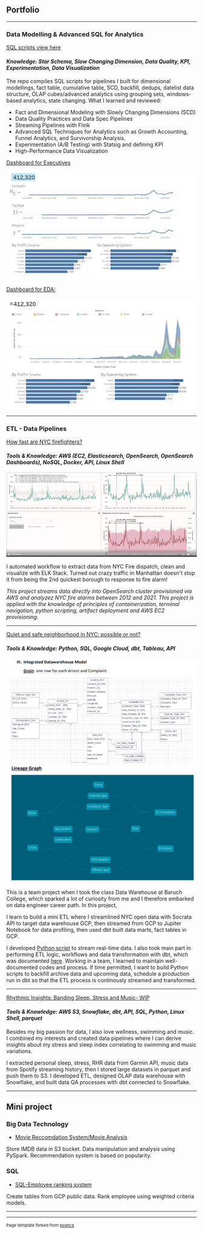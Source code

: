 ## Portfolio

---


### Data Modelling & Advanced SQL for Analytics 

[SQL scripts view here](https://github.com/thyanhbui1412/DataPipelinesPracticeSQL)
#### *Knowledge: Star Schema, Slow Changing Dimension, Data Quality, KPI, Experimentation, Data Visualization* ####

The repo compiles SQL scripts for pipelines I built for dimensional modellings, fact table, cumulative table, SCD, backfill, dedups, datelist data structure, OLAP cubes/advanced analytics using grouping sets, windows-based analytics, state changing.
What I learned and reviewed: 
- Fact and Dimensional Modeling with Slowly Changing Dimensions (SCD)
- Data Quality Practices and Data Spec Pipelines
- Streaming Pipelines with Flink
- Advanced SQL Techniques for Analytics such as Growth Accounting, Funnel Analytics, and Survivorship Analysis.
- Experimentation (A/B Testing) with Statsig and defining KPI
- High-Performance Data Visualization


[Dashboard for Executives](https://public.tableau.com/views/ZachWilsonBootcamp-ExecView/Bootcamp-Execview?:language=en-US&:display_count=n&:origin=viz_share_link)

<img src="/ExecutiveDashboards.png?raw=true"/>

[Dashboard for EDA:](https://public.tableau.com/views/ZachWilsonBootcamp-EDA/ZachWilsonBootcamp-EDA?:language=en-US&:display_count=n&:origin=viz_share_link)

<img src="/EDAViz.png?raw=true"/>

---

### ETL - Data Pipelines

[How fast are NYC firefighters?](https://github.com/thyanhbui1412/FireDispatch)
#### *Tools & Knowledge: AWS (EC2, Elasticsearch, OpenSearch, OpenSearch Dashboards), NoSQL, Docker, API, Linux Shell* ####

<img src="ezgif.com-video-to-gif.gif"/>

I automated workflow to extract data from NYC Fire dispatch, clean and visualize with ELK Stack.
Turned out crazy traffic in Manhattan doesn't stop it from being the 2nd quickest borough to response to fire alarm!

*This project streams data directly into OpenSearch cluster provisioned via AWS and analyzez NYC fire alarms between 2012 and 2021. This project is applied with the knowledge of principles of containerization, terminal navigation, python scripting, artifact deployment and AWS EC2 provisioning.*

---
[Quiet and safe neighborhood in NYC: possible or not?](https://github.com/thyanhbui1412/Noise-Crime)
#### *Tools & Knowledge: Python, SQL, Google Cloud, dbt, Tableau, API* ####
<img src="/DimensionalModel.png?raw=true"/>
<img src="/dag.png?raw=true"/>

This is a team project when I took the class Data Warehouse at Baruch College, which sparked a lot of curiosity from me and I therefore embarked on data engineer career path. In this project,

I learn to build a mini ETL where I streamlined NYC open data with Socrata API to target data warehouse GCP, then streamed from GCP to Jupiter Notebook for data profiling, then used dbt built data marts, fact tables in GCP.

I developed [Python script](https://github.com/thyanhbui1412/Noise-Crime/DWProject-ExtractingNoiseData.py) to stream real-time data. I also took main part in performing ETL logic, workflows and data transformation with dbt, which was documented [here](https://github.com/thyanhbui1412/Noise-Crime/blob/src/ETL%20project%20-%20311%20NYC%20Open%20Data%20Source.pdf). Working in a team, I learned to maintain well-documented codes and process. If time permitted, I want to build Python scripts to backfill archive data and upcoming data, schedule a production run in dbt so that the ETL process is continously streamed and transformed.


---
[Rhythmic Insights: Banding Sleep, Stress and Music- WIP](http://example.com/)
#### *Tools & Knowledge: AWS S3, Snowflake, dbt, API, SQL, Python, Linux Shell, parquet* ####

Besides my big passion for data, I also love wellness, swimming and music. I combined my interests and created data pipelines where I can derive insights about my stress and sleep index correlating to swimming and music variations. 

I extracted personal sleep, stress, RHR data from Garmin API, music data from Spotify streaming history, then I stored large datasets in parquet and push them to S3. I developed ETL, designed OLAP data warehouse with Snowflake, and built data QA processes with dbt connected to Snowflake. 


---
## Mini project
### Big Data Technology

- [Movie Reccomdation System/Movie Analysis](https://github.com/thyanhbui1412/FirstTimeWithNoSQL/blob/src/Project2_Analysis.pdf.pdf)

Store IMDB data in S3 bucket. Data manipulation and analysis using PySpark. Recommendation system is based on popularity. 
### SQL
- [SQL-Employee ranking system](https://github.com/thyanhbui1412/SQLDataManipulation/blob/src/Who%20is%20the%20best%20sale%20manager%20Real-Time%20Analysis%20and%20Visualization%20with%20BigQuery%20SQL.pdf)

Create tables from GCP public data. Rank employee using weighted criteria models.


---




---
<p style="font-size:11px">Page template forked from <a href="https://github.com/evanca/quick-portfolio">evanca</a></p>
<!-- Remove above link if you don't want to attibute -->
